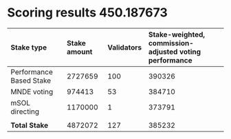 # Scoring results 450.187673

| Stake type              | Stake amount | Validators | Stake-weighted, commission-adjusted voting performance |
|:------------------------|:-------------|:-----------|:-------------------------------------------------------|
| Performance Based Stake | 2727659      | 100        | 390326                                                 |
| MNDE voting             | 974413       | 53         | 384710                                                 |
| mSOL directing          | 1170000      | 1          | 373791                                                 |
|                         |              |            |                                                        |
| **Total Stake**         | 4872072      | 127        | 385232                                                 |
